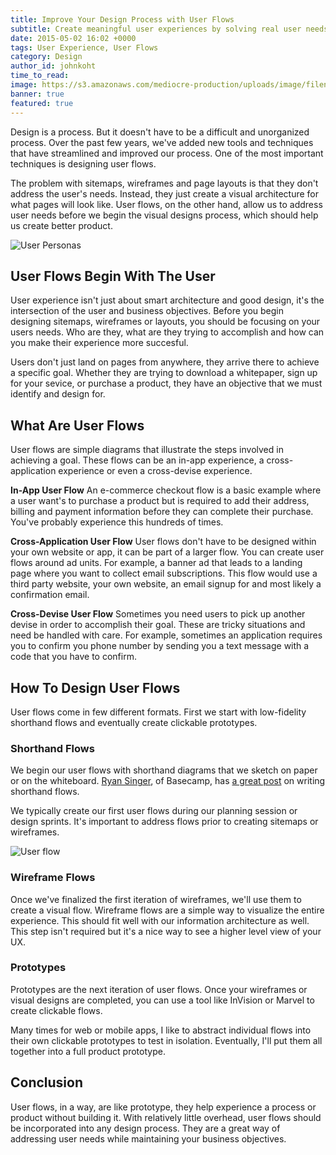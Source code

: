 ```yaml
---
title: Improve Your Design Process with User Flows
subtitle: Create meaningful user experiences by solving real user needs.
date: 2015-05-02 16:02 +0000
tags: User Experience, User Flows
category: Design
author_id: johnkoht
time_to_read:
image: https://s3.amazonaws.com/mediocre-production/uploads/image/filename/25/sign-up-flow.jpg
banner: true
featured: true
---
```


Design is a process. But it doesn't have to be a difficult and unorganized process. Over the past few years, we've added new tools and techniques that have streamlined and improved our process. One of the most important techniques is designing user flows. 

The problem with sitemaps, wireframes and page layouts is that they don't address the user's needs. Instead, they just create a visual architecture for what pages will look like. User flows, on the other hand, allow us to address user needs before we begin the visual designs process, which should help us create better product.

![User Personas](https://s3.amazonaws.com/mediocre-production/uploads/image/filename/24/personas.jpg)

## User Flows Begin With The User

User experience isn't just about smart architecture and good design, it's the intersection of the user and business objectives. Before you begin designing sitemaps, wireframes or layouts, you should be focusing on your users needs. Who are they, what are they trying to accomplish and how can you make their experience more succesful.

Users don't just land on pages from anywhere, they arrive there to achieve a specific goal. Whether they are trying to download a whitepaper, sign up for your sevice, or purchase a product, they have an objective that we must identify and design for.

## What Are User Flows

User flows are simple diagrams that illustrate the steps involved in achieving a goal. These flows can be an in-app experience, a cross-application experience or even a cross-devise experience.

**In-App User Flow**
An e-commerce checkout flow is a basic example where a user want's to purchase a product but is required to add their address, billing and payment information before they can complete their purchase. You've probably experience this hundreds of times.

**Cross-Application User Flow**
User flows don't have to be designed within your own website or app, it can be part of a larger flow. You can create user flows around ad units. For example, a banner ad that leads to a landing page where you want to collect email subscriptions. This flow would use a third party website, your own website, an email signup for and most likely a confirmation email.

**Cross-Devise User Flow**
Sometimes you need users to pick up another devise in order to accomplish their goal. These are tricky situations and need be handled with care. For example, sometimes an application requires you to confirm you phone number by sending you a text message with a code that you have to confirm.


## How To Design User Flows

User flows come in few different formats. First we start with low-fidelity shorthand flows and eventually create clickable prototypes.

### Shorthand Flows
We begin our user flows with shorthand diagrams that we sketch on paper or on the whiteboard. [Ryan Singer](https://www.twitter.com/rjs), of Basecamp, has [a great post](https://signalvnoise.com/posts/1926-a-shorthand-for-designing-ui-flows) on writing shorthand flows.

We typically create our first user flows during our planning session or design sprints. It's important to address flows prior to creating sitemaps or wireframes.

![User flow](https://s3.amazonaws.com/mediocre-production/uploads/image/filename/23/user-flow.jpg)

### Wireframe Flows

Once we've finalized the first iteration of wireframes, we'll use them to create a visual flow. Wireframe flows are a simple way to visualize the entire experience. This should fit well with our information architecture as well. This step isn't required but it's a nice way to see a higher level view of your UX.

### Prototypes

Prototypes are the next iteration of user flows. Once your wireframes or visual designs are completed, you can use a tool like InVision or Marvel to create clickable flows. 

Many times for web or mobile apps, I like to abstract individual flows into their own clickable prototypes to test in isolation. Eventually, I'll put them all together into a full product prototype. 

## Conclusion

User flows, in a way, are like prototype, they help experience a process or product without building it. With relatively little overhead, user flows should be incorporated into any design process. They are a great way of addressing user needs while maintaining your business objectives. 
